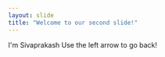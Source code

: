 ```yaml
---
layout: slide
title: "Welcome to our second slide!"
---
```

I'm Sivaprakash
Use the left arrow to go back!
